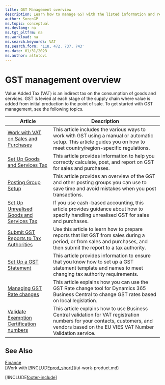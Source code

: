 ```yaml
---
title: GST Management overview
description: Learn how to manage GST with the listed information and resources.
author: SorenGP
ms.topic: conceptual
ms.devlang: na
ms.tgt_pltfrm: na
ms.workload: na
ms.search.keywords: VAT
ms.search.form: '118, 472, 737, 743'
ms.date: 01/31/2023
ms.author: altotovi
---
```

# GST management overview
Value Added Tax (VAT) is an indirect tax on the consumption of goods and services. GST is levied at each stage of the supply chain where value is added from initial production to the point of sale. To get started with GST management, see the following topics.  

|  Article  |  Description  |  
|--------|--------------|  
| [Work with VAT on Sales and Purchases](finance-work-with-vat.md) | This article includes the various ways to work with GST using a manual or automatic setup. This article guides you on how to meet country/region-specific regulations.|
| [Set Up Goods and Services Tax](finance-setup-vat.md) | This article provides information to help you correctly calculate, post, and report on GST for sales and purchases.|
| [Posting Group Setup](finance-posting-groups.md#tax-posting-groups) | This article provides an overview of the GST and other posting groups you can use to save time and avoid mistakes when you post transactions.|
| [Set Up Unrealised Goods and Services Tax](finance-setup-unrealized-vat.md) | If you use cash-based accounting, this article provides guidance about how to specify handling unrealised GST for sales and purchases.|
| [Submit GST Reports to Tax Authorities](finance-how-report-vat.md) | Use this article to learn how to prepare reports that list GST from sales during a period, or from sales and purchases, and then submit the report to a tax authority.|
| [Set Up a GST Statement](finance-how-setup-vat-statement.md) | This article provides information to ensure that you know how to set up a GST statement template and names to meet changing tax authority requirements.|
| [Managing GST Rate changes](finance-how-use-vat-rate-change-tool.md) | This article explains how you can use the GST Rate change tool for Dynamics 365 Business Central to change GST rates based on local legislation.|
| [Validate Exemption Certification numbers](finance-how-validate-vat-registration-number.md) | This article explains how to use Business Central validation for VAT registration numbers for your contacts, customers, and vendors based on the EU VIES VAT Number Validation service.|


## See Also  
[Finance](finance.md)  
[Work with [!INCLUDE[prod_short](includes/prod_short.md)]](ui-work-product.md)


[!INCLUDE[footer-include](includes/footer-banner.md)]
